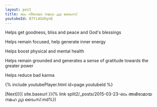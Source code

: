 ```yaml
---
layout: post
title: ഓം നിരായാ നമഹ ൧൧ ടൈംസ്
youtubeId: B7Yi4SUhynE
---
```

 
 
Helps get goodness, bliss and peace and God's blessings
 
Helps remain focused, help generate inner energy 
 
Helps boost physical and mental health 
 
Helps remain grounded and generates a sense of gratitude towards the greater power 
 
Helps reduce bad karma
 
 
 
 


{% include youtubePlayer.html id=page.youtubeId %}
 
[Next]({{ site.baseurl }}{% link  split2/_posts/2015-03-23-ഓം അഭിരാമായ നമഹ ൧൧ ടൈംസ്.md%})
 
